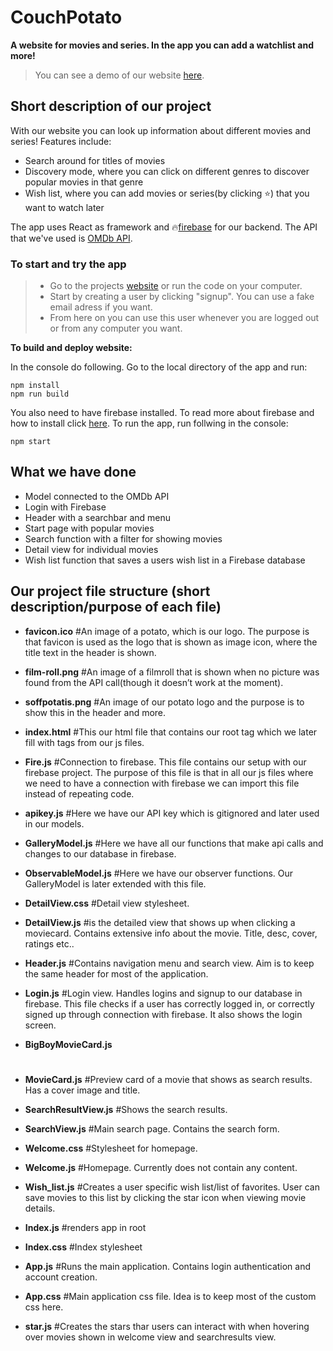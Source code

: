 # CouchPotato
**A website for movies and series. In the app you can add a watchlist and more!**
>You can see a demo of our website [here](https://couchpotato-ca085.firebaseapp.com/).

## Short description of our project
With our website you can look up information about different movies and series! Features include:
* Search around for titles of movies
* Discovery mode, where you can click on different genres to discover popular movies in that genre
* Wish list, where you can add movies or series(by clicking :star:) that you want to watch later

The app uses React as framework and :fire:[firebase](https://firebase.google.com/) for our backend. The API that we've used is [OMDb API](http://www.omdbapi.com/).

### To start and try the app

> - Go to the projects [website](https://couchpotato-ca085.firebaseapp.com/) or run the code on your computer.
> - Start by creating a user by clicking "signup". You can use a fake email adress if you want.
> - From here on you can use this user whenever you are logged out or from any computer you want.

**To build and deploy website:**

In the console do following. Go to the local directory of the app and run:
```
npm install
npm run build
```
You also need to have firebase installed. To read more about firebase and how to install click [here](https://firebase.google.com/).
To run the app, run follwing in the console:
```
npm start
```

## What we have done
* Model connected to the OMDb API
* Login with Firebase
* Header with a searchbar and menu
* Start page with popular movies
* Search function with a filter for showing movies
* Detail view for individual movies
* Wish list function that saves a users wish list in a Firebase database



## Our project file structure (short description/purpose of each file)

- **favicon.ico**
    #An image of a potato, which is our logo. The purpose is that favicon is used as the logo that is shown as image icon, where the title text in the header is shown.

- **film-roll.png**
    #An image of a filmroll that is shown when no picture was found from the API call(though it doesn’t work at the moment).

- **soffpotatis.png**
    #An image of our potato logo and the purpose is to show this in the header and more.
   
- **index.html**
    #This our html file that contains our root tag which we later fill with tags from our js files.

- **Fire.js**
    #Connection to firebase. This file contains our setup with our firebase project. The purpose of this file is that in all our js files where we need to have a connection with firebase we can import this file instead of repeating code.

- **apikey.js**
	#Here we have our API key which is gitignored and later used in our models.

- **GalleryModel.js**
	#Here we have all our functions that make api calls and changes to our database in firebase.

- **ObservableModel.js**
	#Here we have our observer functions. Our GalleryModel is later extended with this file.

- **DetailView.css**
	#Detail view stylesheet.
	
- **DetailView.js**
	#is the detailed view that shows up when clicking a moviecard. Contains extensive info about the movie. Title, desc, cover, ratings etc..

- **Header.js**
	#Contains navigation menu and search view. Aim is to keep the same header for most of the application.

- **Login.js**
	#Login view. Handles logins and signup to our database in firebase. This file checks if a user has correctly logged in, or correctly signed up through connection with firebase. It also shows the login screen.

- **BigBoyMovieCard.js**
	#

- **MovieCard.js**
	#Preview card of a movie that shows as search results. Has a cover image and title.

- **SearchResultView.js**
	#Shows the search results.

- **SearchView.js**
	#Main search page. Contains the search form.

- **Welcome.css**
	#Stylesheet for homepage.

- **Welcome.js**
	#Homepage. Currently does not contain any content.

- **Wish_list.js**
	#Creates a user specific wish list/list of favorites. User can save movies to this list by clicking the star icon when viewing movie details.

- **Index.js**
	#renders app in root

- **Index.css**
	#Index stylesheet

- **App.js**
	#Runs the main application. Contains login authentication and account creation.

- **App.css**
	#Main application css file. Idea is to keep most of the custom css here.

- **star.js**
	#Creates the stars thar users can interact with when hovering over movies shown in welcome view and searchresults view.
